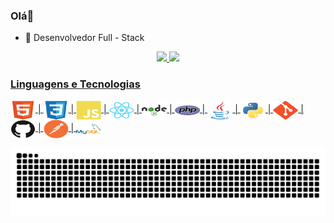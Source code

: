 ### Olá👋


- 🌱 Desenvolvedor Full - Stack

<div align="center">

   <a href="https://github.com/Rodrigolel1s">
   <img height="180em" src="https://github-readme-stats.vercel.app/api?username=Rodrigolel1s&show_icons=true&theme=transparent&include_all_commits=true&count_private=true"/>
  <img height="180em" src="https://github-readme-stats.vercel.app/api/top-langs/?username=Rodrigolel1s&layout=compact&langs_count=7&theme=transparent"/>

</div>

### Linguagens e Tecnologias
<!-- in your header -->
<link rel="stylesheet" href="https://cdn.jsdelivr.net/gh/devicons/devicon@latest/devicon.min.css">

<!-- in your body -->
<i class="devicon-devicon-plain"></i>
<div style="display: inline_block">
  
  <img align="center" alt="Rodrigo-HTML" height="30" width="40" src="https://raw.githubusercontent.com/devicons/devicon/master/icons/html5/html5-original.svg"> |
  <img align="center" alt="Rodrigo-CSS" height="30" width="40" src="https://raw.githubusercontent.com/devicons/devicon/master/icons/css3/css3-original.svg"> |
  <img align="center" alt="Rodrigo-Js" height="30" width="40" src="https://raw.githubusercontent.com/devicons/devicon/master/icons/javascript/javascript-plain.svg"> |
  <img align="center" alt="Rodrigo-Js" height="30" width="40" src="https://github.com/devicons/devicon/blob/master/icons/react/react-original.svg"> |
  <img align="center" alt="Rodrigo-Js" height="30" width="40" src="https://github.com/devicons/devicon/blob/master/icons/nodejs/nodejs-original-wordmark.svg"> |
  <img align="center" alt="Rodrigo-php" height="30" width="40" src="https://github.com/devicons/devicon/blob/master/icons/php/php-original.svg"> |
  <img align="center" alt="Rodrigo-java" height="30" width="40" src="https://raw.githubusercontent.com/devicons/devicon/master/icons/java/java-original.svg"> |
  <img align="center" alt="Rodrigo-java" height="30" width="40" src="https://github.com/devicons/devicon/blob/master/icons/python/python-original.svg"> |
  <img align="center" alt="Rodrigo-git" height="30" width="40" src="https://github.com/devicons/devicon/blob/master/icons/git/git-original.svg"> |
  <img align="center" alt="Rodrigo-git" height="30" width="40" src="https://github.com/devicons/devicon/blob/master/icons/github/github-original.svg"> |
  <img align="center" alt="Rodrigo-mysql" height="30" width="40" src="https://github.com/devicons/devicon/blob/master/icons/postman/postman-original.svg"> |
  <img align="center" alt="Rodrigo-mysql" height="30" width="40" src="https://raw.githubusercontent.com/devicons/devicon/master/icons/mysql/mysql-original-wordmark.svg"> 
  
  
</div>


<picture>
  <source media="(prefers-color-scheme: dark)" srcset="https://raw.githubusercontent.com/Rodrigolel1s/Rodrigolel1s/output/github-contribution-grid-snake-dark.svg">
  <source media="(prefers-color-scheme: light)" srcset="https://raw.githubusercontent.com/Rodrigolel1s/Rodrigolel1s/output/github-contribution-grid-snake.svg">
  <img alt="github contribution grid snake animation" src="https://raw.githubusercontent.com/Rodrigolel1s/Rodrigolel1s/output/github-contribution-grid-snake.svg">
</picture>


</div>  
